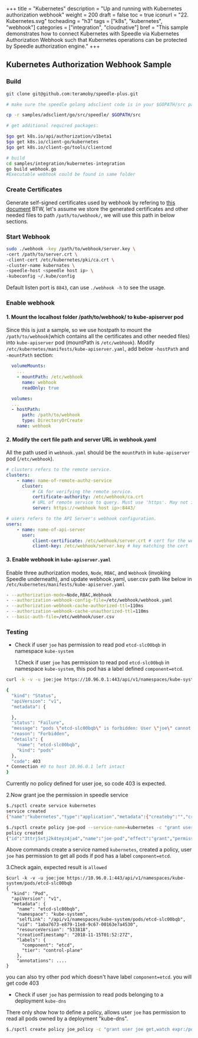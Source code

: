 +++
title = "Kubernetes"
description = "Up and running with Kubernetes authorization webhook"
weight = 200
draft = false
toc = true
iconurl = "22. Kubernetes.svg"
tocheading = "h3"
tags = ["k8s", "kubernetes", "webhook"]
categories = ["integration", "cloudnative"]
bref = "This sample demonstrates how to connect Kubernetes with Speedle via Kubernetes Authorization Webhook such that Kubernetes operations can be protected by Speedle authorization engine."
+++

## Kubernetes Authorization Webhook Sample

### Build

```bash
git clone git@github.com:teramoby/speedle-plus.git

# make sure the speedle golang adsclient code is in your $GOPATH/src package.

cp -r samples/adsclient/go/src/speedle/ $GOPATH/src

# get additional required packages:

$go get k8s.io/api/authorization/v1beta1
$go get k8s.io/client-go/kubernetes
$go get k8s.io/client-go/tools/clientcmd

# build
cd samples/integration/kubernetes-integration
go build webhook.go
#Executable webhook could be found in same folder
```

### Create Certificates

Generate self-signed certificates used by webhook by refering to [this document](https://kubernetes.io/docs/concepts/cluster-administration/certificates/)
BTW, let's assume we store the generated certificates and other needed files to path `/path/to/webhook/`, we will use this path in below sections.

### Start Webhook

```bash
sudo ./webhook -key /path/to/webhook/server.key \
-cert /path/to/server.crt \
-client-cert /etc/kubernetes/pki/ca.crt \
-cluster-name kubernates \
-speedle-host <speedle host ip> \
-kubeconfig ~/.kube/config
```

Default listen port is `8843`, can use `./webhook -h` to see the usage.

### Enable webhook

#### 1. Mount the localhost folder /path/to/webhook/ to kube-apiserver pod

Since this is just a sample, so we use hostpath to mount the `/path/to/webhook`(which contains all the certificates and other needed files) into `kube-apiserver` pod (mountPath is `/etc/webhook`). Modify `/etc/kubernetes/manifests/kube-apiserver.yaml`, add below `-hostPath` and `-mountPath` section:

```yaml
  volumeMounts:
    ...
    - mountPath: /etc/webhook
      name: webhook
      readOnly: true

  volumes:
  ...
  - hostPath:
      path: /path/to/webhook
      type: DirectoryOrCreate
    name: webhook
```

#### 2. Modify the cert file path and server URL in webhook.yaml

All the path used in `webhook.yaml` should be the `mountPath` in `kube-apiserver` pod (`/etc/webhook`).

```yaml
# clusters refers to the remote service.
clusters:
    - name: name-of-remote-authz-service
      cluster:
          # CA for verifying the remote service.
          certificate-authority: /etc/webhook/ca.crt
          # URL of remote service to query. Must use 'https'. May not include parameters.
          server: https://<webhook host ip>:8443/

# users refers to the API Server's webhook configuration.
users:
    - name: name-of-api-server
      user:
          client-certificate: /etc/webhook/server.crt # cert for the webhook plugin to use
          client-key: /etc/webhook/server.key # key matching the cert
```

#### 3. Enable webhook in `kube-apiserver.yaml`

Enable three authorization modes, `Node`, `RBAC`, and `Webhook`
(invoking Speedle underneath), and update webhook.yaml, user.csv path
like below in `/etc/kubernetes/manifests/kube-apiserver.yaml`

```bash
- --authorization-mode=Node,RBAC,Webhook
- --authorization-webhook-config-file=/etc/webhook/webhook.yaml
- --authorization-webhook-cache-authorized-ttl=110ms
- --authorization-webhook-cache-unauthorized-ttl=110ms
- --basic-auth-file=/etc/webhook/user.csv
```

### Testing

-   Check if user `joe` has permission to read pod `etcd-slc00bqb` in namespace `kube-system`

    1.Check if user `joe` has permission to read pod `etcd-slc00bqb` in namespace `kube-system`, this pod has a label defined `component=etcd`.

```bash
curl -k -v -u joe:joe https://10.96.0.1:443/api/v1/namespaces/kube-system/pods/etcd-slc00bqb

{
  "kind": "Status",
  "apiVersion": "v1",
  "metadata": {

  },
  "status": "Failure",
  "message": "pods \"etcd-slc00bqb\" is forbidden: User \"joe\" cannot get pods in the namespace \"kube-system\"",
  "reason": "Forbidden",
  "details": {
    "name": "etcd-slc00bqb",
    "kind": "pods"
  },
  "code": 403
* Connection #0 to host 10.96.0.1 left intact
}
```

Currently no policy defined for user joe, so code 403 is expected.

2.Now grant joe the permission in speedle service

```bash
$./spctl create service kubernetes
service created
{"name":"kubernetes","type":"application","metadata":{"createby":"","createtime":"2018-11-28T21:13:17-08:00"}}

$./spctl create policy joe-pod --service-name=kubernetes -c "grant user joe get expr:/pods/.* if labels_component == \"etcd\""
policy created
{"id":"3ttrj5xtj2k4teyz4ja4","name":"joe-pod","effect":"grant","permissions":[{"resourceExpression":"/pods/.*","actions":["get"]}],"principals":[["user:joe"]],"condition":"labels_component == \"etcd\"","metadata":{"createby":"","createtime":"2018-11-29T18:40:49-08:00"}}
```

Above commands create a service named `kubernetes`, created a policy, user `joe` has permission to get all pods if pod has a label `component=etcd`.

3.Check again, expected result is `allowed`

```
$curl -k -v -u joe:joe https://10.96.0.1:443/api/v1/namespaces/kube-system/pods/etcd-slc00bqb
{
  "kind": "Pod",
  "apiVersion": "v1",
  "metadata": {
    "name": "etcd-slc00bqb",
    "namespace": "kube-system",
    "selfLink": "/api/v1/namespaces/kube-system/pods/etcd-slc00bqb",
    "uid": "1aba7673-e879-11e8-9c67-00163e7a4530",
    "resourceVersion": "533818",
    "creationTimestamp": "2018-11-15T01:52:27Z",
    "labels": {
      "component": "etcd",
      "tier": "control-plane"
    },
    "annotations": ....
}
```

you can also try other pod which doesn't have label `component=etcd`. you will get code 403

-   Check if user `joe` has permission to read pods belonging to a deployment `kube-dns`

There only show how to define a policy, allows user `joe` has permission to read all pods owned by a deployment "kube-dns".

```bash
$./spctl create policy joe_policy -c "grant user joe get,watch expr:/pods/.* if owner_Deployment == \"kube-dns\"" --service-name=kubernetes
```
